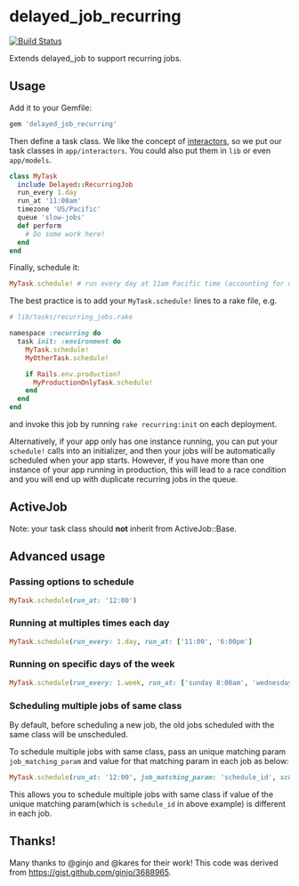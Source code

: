 # delayed\_job\_recurring
[![Build Status](https://travis-ci.org/amitree/delayed_job_recurring.svg)](https://travis-ci.org/amitree/delayed_job_recurring)

Extends delayed\_job to support recurring jobs.

## Usage

Add it to your Gemfile:

```ruby
gem 'delayed_job_recurring'
```

Then define a task class.  We like the concept of
[interactors](http://eng.joingrouper.com/blog/2014/03/03/rails-the-missing-parts-interactors),
so we put our task classes in `app/interactors`.  You could also put them in `lib` or even `app/models`.

```ruby
class MyTask
  include Delayed::RecurringJob
  run_every 1.day
  run_at '11:00am'
  timezone 'US/Pacific'
  queue 'slow-jobs'
  def perform
    # Do some work here!
  end
end
```

Finally, schedule it:

```ruby
MyTask.schedule! # run every day at 11am Pacific time (accounting for daylight savings)
```

The best practice is to add your `MyTask.schedule!` lines to a rake file, e.g.

```ruby
# lib/tasks/recurring_jobs.rake

namespace :recurring do
  task init: :environment do
    MyTask.schedule!
    MyOtherTask.schedule!

    if Rails.env.production?
      MyProductionOnlyTask.schedule!
    end
  end
end
```

and invoke this job by running `rake recurring:init` on each deployment.

Alternatively, if your app only has one instance running, you can put your
`schedule!` calls into an initializer, and then your jobs will be automatically
scheduled when your app starts. However, if you have more than one instance of
your app running in production, this will lead to a race condition and you will
end up with duplicate recurring jobs in the queue.

## ActiveJob

Note: your task class should **not** inherit from ActiveJob::Base.

## Advanced usage

### Passing options to schedule

```ruby
MyTask.schedule(run_at: '12:00')
```

### Running at multiples times each day

```ruby
MyTask.schedule(run_every: 1.day, run_at: ['11:00', '6:00pm']
```

### Running on specific days of the week

```ruby
MyTask.schedule(run_every: 1.week, run_at: ['sunday 8:00am', 'wednesday 8:00am'])
```

### Scheduling multiple jobs of same class

By default, before scheduling a new job, the old jobs scheduled with the same class will be unscheduled.

To schedule multiple jobs with same class, pass an unique matching param `job_matching_param` and value for that matching param in each job as below:

```ruby
MyTask.schedule(run_at: '12:00', job_matching_param: 'schedule_id', schedule_id: 2)
```

This allows you to schedule multiple jobs with same class if value of the unique matching param(which is `schedule_id` in above example) is different in each job.

## Thanks!

Many thanks to @ginjo and @kares for their work!  This code was derived from https://gist.github.com/ginjo/3688965.
